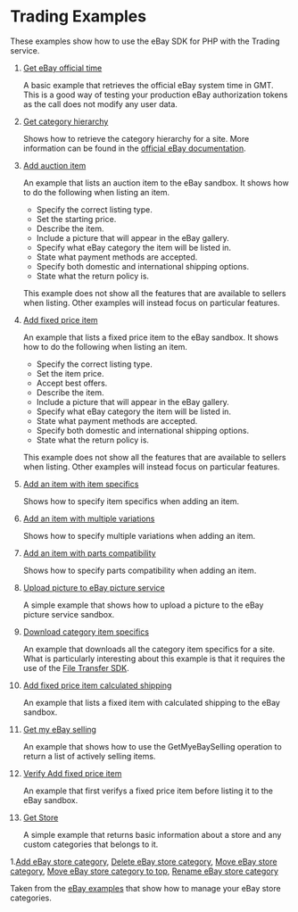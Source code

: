 # Trading Examples

These examples show how to use the eBay SDK for PHP with the Trading service.

1. [Get eBay official time](https://github.com/davidtsadler/ebay-sdk-examples/blob/master/trading/01-get-ebay-official-time.php)

   A basic example that retrieves the official eBay system time in GMT. This is a good way of testing your production eBay authorization tokens as the call does not modify any user data.

1. [Get category hierarchy](https://github.com/davidtsadler/ebay-sdk-examples/blob/master/trading/02-get-category-hierarchy.php)

   Shows how to retrieve the category hierarchy for a site. More information can be found in the [official eBay documentation](http://developer.ebay.com/DevZone/guides/ebayfeatures/Development/Categories-Hierarchy.html).

1. [Add auction item](https://github.com/davidtsadler/ebay-sdk-examples/blob/master/trading/03-add-auction-item.php)

   An example that lists an auction item to the eBay sandbox. It shows how to do the following when listing an item.

   - Specify the correct listing type.
   - Set the starting price.
   - Describe the item.
   - Include a picture that will appear in the eBay gallery.
   - Specify what eBay category the item will be listed in.
   - State what payment methods are accepted.
   - Specify both domestic and international shipping options.
   - State what the return policy is.

   This example does not show all the features that are available to sellers when listing. Other examples will instead focus on particular features.

1. [Add fixed price item](https://github.com/davidtsadler/ebay-sdk-examples/blob/master/trading/04-add-fixed-price-item.php)

   An example that lists a fixed price item to the eBay sandbox. It shows how to do the following when listing an item.

   - Specify the correct listing type.
   - Set the item price.
   - Accept best offers.
   - Describe the item.
   - Include a picture that will appear in the eBay gallery.
   - Specify what eBay category the item will be listed in.
   - State what payment methods are accepted.
   - Specify both domestic and international shipping options.
   - State what the return policy is.

   This example does not show all the features that are available to sellers when listing. Other examples will instead focus on particular features.

1. [Add an item with item specifics](https://github.com/davidtsadler/ebay-sdk-examples/blob/master/trading/05-add-an-item-with-item-specifics.php)

   Shows how to specify item specifics when adding an item.

1. [Add an item with multiple variations](https://github.com/davidtsadler/ebay-sdk-examples/blob/master/trading/06-add-an-item-with-multiple-variations.php)

   Shows how to specify multiple variations when adding an item.

1. [Add an item with parts compatibility](https://github.com/davidtsadler/ebay-sdk-examples/blob/master/trading/07-add-an-item-with-parts-compatibility.php)

   Shows how to specify parts compatibility when adding an item.

1. [Upload picture to eBay picture service](https://github.com/davidtsadler/ebay-sdk-examples/blob/master/trading/08-upload-picture-to-ebay-picture-service.php)

   A simple example that shows how to upload a picture to the eBay picture service sandbox.

1. [Download category item specifics](https://github.com/davidtsadler/ebay-sdk-examples/blob/master/trading/09-download-category-item-specifics.php)

   An example that downloads all the category item specifics for a site. What is particularly interesting about this example is that it requires the use of the [File Transfer SDK](https://github.com/davidtsadler/ebay-sdk-file-transfer).

1. [Add fixed price item calculated shipping](https://github.com/davidtsadler/ebay-sdk-examples/blob/master/trading/10-add-fixed-price-item-calculated-shipping.php)

   An example that lists a fixed item with calculated shipping to the eBay sandbox.

1. [Get my eBay selling](https://github.com/davidtsadler/ebay-sdk-examples/blob/master/trading/11-get-my-ebay-selling.php)

   An example that shows how to use the GetMyeBaySelling operation to return a list of actively selling items.

1. [Verify Add fixed price item](https://github.com/davidtsadler/ebay-sdk-examples/blob/master/trading/12-verify-add-fixed-price-item.php)

   An example that first verifys a fixed price item before listing it to the eBay sandbox.

1. [Get Store](https://github.com/davidtsadler/ebay-sdk-examples/blob/master/trading/13-get-store.php)

   A simple example that returns basic information about a store and any custom categories that belongs to it.

1.[Add eBay store category](https://github.com/davidtsadler/ebay-sdk-examples/blob/master/trading/14-add_ebay_store_category.php), [Delete eBay store category](https://github.com/davidtsadler/ebay-sdk-examples/blob/master/trading/15-delete_ebay_store_category.php), [Move eBay store category](https://github.com/davidtsadler/ebay-sdk-examples/blob/master/trading/16-move_ebay_store_category.php), [Move eBay store category to top](https://github.com/davidtsadler/ebay-sdk-examples/blob/master/trading/17-move_ebay_store_category_to_top.php), [Rename eBay store category](https://github.com/davidtsadler/ebay-sdk-examples/blob/master/trading/18-rename_ebay_store_category.php)

   Taken from the [eBay examples](http://developer.ebay.com/DevZone/XML/docs/Reference/eBay/SetStoreCategories.html#Samples) that show how to manage your eBay store categories.

